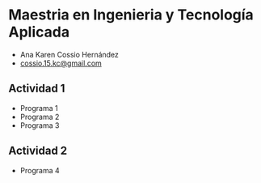 # Maestria en Ingenieria y Tecnología Aplicada
- Ana Karen Cossio Hernández
- cossio.15.kc@gmail.com
## Actividad 1
- Programa 1
- Programa 2
- Programa 3
## Actividad 2
- Programa 4
